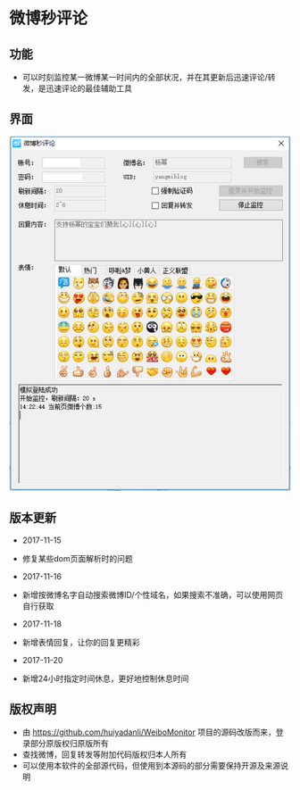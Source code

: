 # 微博秒评论
## 功能
* 可以时刻监控某一微博某一时间内的全部状况，并在其更新后迅速评论/转发，是迅速评论的最佳辅助工具

## 界面
![界面](https://raw.githubusercontent.com/hebin123456/WeiboAutoReply/master/image/screenshot.png)

## 版本更新
* 2017-11-15
* 修复某些dom页面解析时的问题

* 2017-11-16
* 新增按微博名字自动搜索微博ID/个性域名，如果搜索不准确，可以使用网页自行获取

* 2017-11-18
* 新增表情回复，让你的回复更精彩

* 2017-11-20
* 新增24小时指定时间休息，更好地控制休息时间

## 版权声明
* 由 https://github.com/huiyadanli/WeiboMonitor 项目的源码改版而来，登录部分原版权归原版所有
* 查找微博，回复转发等附加代码版权归本人所有
* 可以使用本软件的全部源代码，但使用到本源码的部分需要保持开源及来源说明
